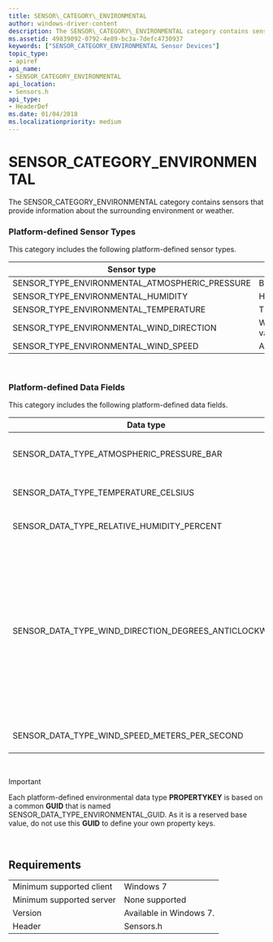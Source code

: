 ```yaml
---
title: SENSOR\_CATEGORY\_ENVIRONMENTAL
author: windows-driver-content
description: The SENSOR\_CATEGORY\_ENVIRONMENTAL category contains sensors that provide information about the surrounding environment or weather.
ms.assetid: 49839092-0792-4e89-bc3a-7defc4730937
keywords: ["SENSOR_CATEGORY_ENVIRONMENTAL Sensor Devices"]
topic_type:
- apiref
api_name:
- SENSOR_CATEGORY_ENVIRONMENTAL
api_location:
- Sensors.h
api_type:
- HeaderDef
ms.date: 01/04/2018
ms.localizationpriority: medium
---
```


# SENSOR\_CATEGORY\_ENVIRONMENTAL


The SENSOR\_CATEGORY\_ENVIRONMENTAL category contains sensors that provide information about the surrounding environment or weather.

### Platform-defined Sensor Types

This category includes the following platform-defined sensor types.

|Sensor type|Meaning|
|--|--|
|SENSOR_TYPE_ENVIRONMENTAL_ATMOSPHERIC_PRESSURE|Barometers.|
|SENSOR_TYPE_ENVIRONMENTAL_HUMIDITY|Hygrometers.|
|SENSOR_TYPE_ENVIRONMENTAL_TEMPERATURE|Thermometers.|
|SENSOR_TYPE_ENVIRONMENTAL_WIND_DIRECTION|Weather vanes.|
|SENSOR_TYPE_ENVIRONMENTAL_WIND_SPEED|Anemometers.|

 

### Platform-defined Data Fields

This category includes the following platform-defined data fields.

|Data type|Type|Meaning|
|--|--|--|
|SENSOR_DATA_TYPE_ATMOSPHERIC_PRESSURE_BAR|VT_R4|Atmospheric pressure in atmospheres (bars).|
|SENSOR_DATA_TYPE_TEMPERATURE_CELSIUS|VT_R4|Temperature in degrees Celsius.|
|SENSOR_DATA_TYPE_RELATIVE_HUMIDITY_PERCENT|VT_R4|Relative humidity as a percentage.|
|SENSOR_DATA_TYPE_WIND_DIRECTION_DEGREES_ANTICLOCKWISE|VT_R4|Wind direction relative to magnetic north, in degrees. North is represented as 0.0 (top of the x-axis), with values increasing in an anticlockwise rotation. The z-axis points upwards.|
|SENSOR_DATA_TYPE_WIND_SPEED_METERS_PER_SECOND|VT_R4|Wind speed in meters per second.|

 

>[!IMPORTANT]
> Each platform-defined environmental data type **PROPERTYKEY** is based on a common **GUID** that is named SENSOR\_DATA\_TYPE\_ENVIRONMENTAL\_GUID. As it is a reserved base value, do not use this **GUID** to define your own property keys.

 

## Requirements


| | |
|--|--|
|Minimum supported client|Windows 7|
|Minimum supported server|None supported|
|Version|Available in Windows 7.|
|Header|Sensors.h|


 

 





